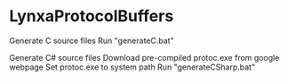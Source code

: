# LynxaProtocolBuffers

Generate C source files
Run "generateC.bat"

Generate C# source files
Download pre-compiled protoc.exe from google webpage
Set protoc.exe to system path
Run "generateCSharp.bat"